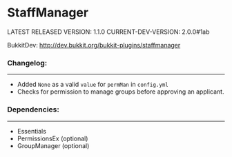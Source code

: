StaffManager
============
LATEST RELEASED VERSION: 1.1.0
CURRENT-DEV-VERSION: 2.0.0#1ab

BukkitDev: http://dev.bukkit.org/bukkit-plugins/staffmanager

### Changelog:
---------
- Added `None` as a valid `value` for `permMan` in `config.yml`
- Checks for permission to manage groups before approving an applicant.

### Dependencies:
--------
- Essentials
- PermissionsEx (optional)
- GroupManager (optional)
